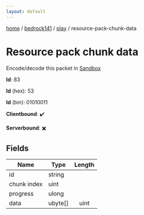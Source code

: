 ```yaml
---
layout: default
---
```


[home](/)  /  [bedrock141](/protocol/bedrock141)  /  [play](/protocol/bedrock141/play)  /  resource-pack-chunk-data

# Resource pack chunk data

Encode/decode this packet in [Sandbox](../../../sandbox/bedrock141#Play.ResourcePackChunkData)

**Id**: 83

**Id** (hex): 53

**Id** (bin): 01010011

**Clientbound**: ✔️

**Serverbound**: ✖️

## Fields

Name | Type | Length
---|---|:---:
id | string | [](/protocol/bedrock141/types/)
chunk index | uint | [](/protocol/bedrock141/types/)
progress | ulong | [](/protocol/bedrock141/types/)
data | ubyte[] | uint
